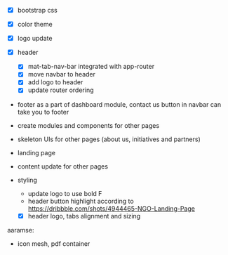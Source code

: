 - [x] bootstrap css
- [x] color theme
- [x] logo update
- [x] header

  - [x] mat-tab-nav-bar integrated with app-router
  - [x] move navbar to header
  - [x] add logo to header
  - [x] update router ordering

- footer as a part of dashboard module, contact us button in navbar can take you to footer

- create modules and components for other pages

- skeleton UIs for other pages (about us, initiatives and partners)
- landing page
- content update for other pages

- styling
  - update logo to use bold F
  - header button highlight according to https://dribbble.com/shots/4944465-NGO-Landing-Page
  - [x] header logo, tabs alignment and sizing

aaramse:

- icon mesh, pdf container
